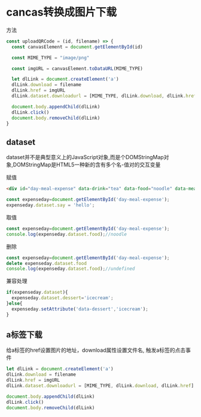 # cancas转换成图片下载

方法

```js
const uploadQRCode = (id, filename) => {
  const canvasElement = document.getElementById(id)

  const MIME_TYPE = "image/png"

  const imgURL = canvasElement.toDataURL(MIME_TYPE)

  let dlLink = document.createElement('a')
  dlLink.download = filename
  dlLink.href = imgURL
  dlLink.dataset.downloadurl = [MIME_TYPE, dlLink.download, dlLink.href].join(':')

  document.body.appendChild(dlLink)
  dlLink.click()
  document.body.removeChild(dlLink)
}
```

## dataset

dataset并不是典型意义上的JavaScript对象,而是个DOMStringMap对象,DOMStringMap是HTML5一种新的含有多个名-值对的交互变量

赋值

```html
<div id="day-meal-expense" data-drink="tea" data-food="noodle" data-meal="lunch">$18.3</div>
```

```js
const expenseday=document.getElementById('day-meal-expense');
expenseday.dataset.say = 'hello';
```

取值

```js
const expenseday=document.getElementById('day-meal-expense');
console.log(expenseday.dataset.food);//noodle
```

删除

```js
const expenseday=document.getElementById('day-meal-expense');
delete expenseday.dataset.food
console.log(expenseday.dataset.food);//undefined
```

兼容处理

```js
if(expenseday.dataset){
  expenseday.dataset.dessert='icecream';
}else{
  expenseday.setAttribute('data-dessert','icecream');
}
```

## a标签下载

给a标签的href设置图片的地址，download属性设置文件名, 触发a标签的点击事件

```js
let dlLink = document.createElement('a')
dlLink.download = filename
dlLink.href = imgURL
dlLink.dataset.downloadurl = [MIME_TYPE, dlLink.download, dlLink.href].join(':')

document.body.appendChild(dlLink)
dlLink.click()
document.body.removeChild(dlLink)
```
